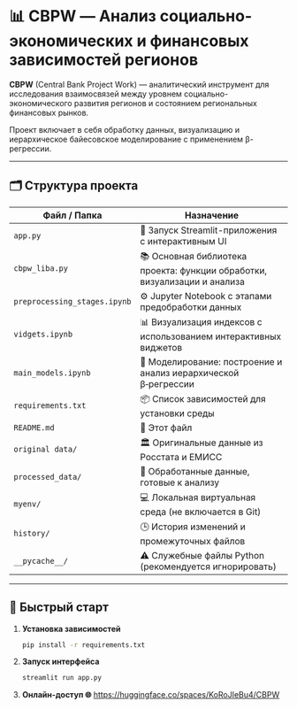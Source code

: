 # 📊 CBPW — Анализ социально-экономических и финансовых зависимостей регионов

**CBPW** (Central Bank Project Work) — аналитический инструмент для исследования взаимосвязей между уровнем социально-экономического развития регионов и состоянием региональных финансовых рынков.  

Проект включает в себя обработку данных, визуализацию и иерархическое байесовское моделирование с применением β-регрессии.

---

## 🗂️ Структура проекта

| Файл / Папка                      | Назначение |
|----------------------------------|------------|
| `app.py`                         | 🚀 Запуск Streamlit-приложения с интерактивным UI |
| `cbpw_liba.py`                   | 📚 Основная библиотека проекта: функции обработки, визуализации и анализа |
| `preprocessing_stages.ipynb`     | ⚙️ Jupyter Notebook с этапами предобработки данных |
| `vidgets.ipynb`                  | 📊 Визуализация индексов с использованием интерактивных виджетов |
| `main_models.ipynb`              | 🧠 Моделирование: построение и анализ иерархической β‑регрессии |
| `requirements.txt`               | 📦 Список зависимостей для установки среды |
| `README.md`                      | 📄 Этот файл |
| `original data/`                 | 🏛️ Оригинальные данные из Росстата и ЕМИСС |
| `processed_data/`                | 🧹 Обработанные данные, готовые к анализу |
| `myenv/`                         | 💻 Локальная виртуальная среда (не включается в Git) |
| `history/`                       | 🕒 История изменений и промежуточных файлов |
| `__pycache__/`                   | ⚠️ Служебные файлы Python (рекомендуется игнорировать) |

---

## 🚀 Быстрый старт

1. **Установка зависимостей**
   ```bash
   pip install -r requirements.txt
2. **Запуск интерфейса**
   ```bash
   streamlit run app.py
3. **Онлайн-доступ 🌐**
   https://huggingface.co/spaces/KoRoJIeBu4/CBPW
